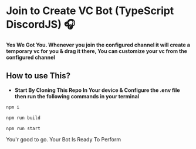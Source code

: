 # Join to Create VC Bot (TypeScript DiscordJS)  🎧

**Yes We Got You. Whenever you join the configured channel it will create a temporary vc for you & drag it there, You can customize your vc from the configured channel**

## How to use This?
 - **Start By Cloning This Repo In Your device & Configure the __.env__ file then run the following commands in your terminal**
```bash
npm i
```
```bash
npm run build
```
```bash
npm run start
```

You'r good to go. Your Bot Is Ready To Perform